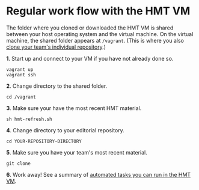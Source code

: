 # Regular work flow with the HMT VM #

The folder where you cloned or downloaded the HMT VM is shared between your host operating system and the virtual machine.  On the virtual machine, the shared folder appears at `/vagrant`.  (This is where you also [clone your team's individual repository](edrepo.html).)

**1**.  Start up and connect to your VM if you have not already done so.

    vagrant up
    vagrant ssh

**2**. Change directory to the shared folder.

    cd /vagrant


**3**.  Make sure your have the most recent HMT material.
  
    sh hmt-refresh.sh


**4**.  Change directory to your editorial repository.

    cd YOUR-REPOSITORY-DIRECTORY


**5**.  Make sure you have your team's most recent material.

    git clone

**6**.  Work away!  See a summary of [automated tasks you can run in the HMT VM](scripts.html).